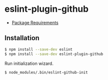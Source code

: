 # eslint-plugin-github

* [Package Requirements](/docs/package-requirements.md)

## Installation

``` sh
$ npm install --save-dev eslint
$ npm install --save-dev eslint-plugin-github
```

Run initialization wizard.

``` sh
$ node_modules/.bin/eslint-github-init
```
